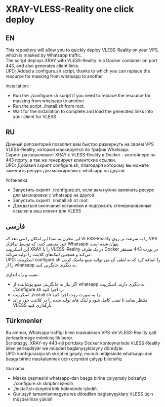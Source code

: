 # XRAY-VLESS-Reality one click deploy   
## EN   
This repository will allow you to quickly deploy VLESS-Reality on your VPS, which is masked by Whatsapp traffic.   
The script deploys XRAY with VLESS-Reality in a Docker container on port 443, and also generates client links.   
UPD: Added a configure.sh script, thanks to which you can replace the resource for masking from whatsapp to another
        
Installation:   
- Run the ./configure.sh script if you need to replace the resource for masking from whatsapp to another    
- Run the script ./install.sh from root.    
- Wait for the installation to complete and load the generated links into your client for VLESS    
   		
   
			
## RU     
Данный репозиторий позволит вам быстро развернуть на своём VPS VLESS-Reality, который маскируется по трафик Whatsapp.   
Скрипт разворачивает XRAY с VLESS-Reality в Docker - контейнере на 443 порту, а так же генерирует клиентские ссылки.    
UPD: Добавил скрипт configure.sh, благодаря которому вы можете заменить ресурс для маскировки с whatsapp на другой   
   
Установка:    
 -  Запустить скрипт ./configure.sh, если вам нужно заменить ресурс для маскировки с whatsapp на другой  
 -  Запустить скрипт ./install.sh от root.    
 -  Дождаться окончания установки и подгрузить сгенерированные ссылки в ваш клиент для VLESS    
   
   
	   	
##  فارسی       
این مخزن به شما این امکان را می دهد که VLESS-Reality را به سرعت بر روی VPS خود مستقر کنید، که توسط ترافیک Whatsapp پنهان شده است.    
این اسکریپت XRAY را با VLESS-Reality در یک ظرف Docker در پورت 443 مستقر می‌کند و همچنین لینک‌های کلاینت را تولید می‌کند.    
UPD: اسکریپت configure.sh را اضافه کرد که به لطف آن می توانید منبع ماسک کردن را از whatsapp به دیگری جایگزین کنید.   
        
نصب و راه اندازی:   
 - اگر نیاز به جایگزینی منبع پوشاننده از whatsapp به دیگری دارید، اسکریپت ./configure.sh را اجرا کنید.    
 - اسکریپت ./install.sh را به صورت روت اجرا کنید.   
 - منتظر بمانید تا نصب کامل شود و لینک های تولید شده را در کلاینت خود برای VLESS بارگذاری کنید   
   
   
## Türkmenler        
Bu ammar, Whatsapp traffigi bilen maskalanan VPS-de VLESS-Reality çalt ýerleşdirmäge mümkinçilik berer.   
Scriptazgy, XRAY-ny 443-nji portdaky Docker konteýnerinde VLESS-Reality bilen ýerleşdirýär we müşderi baglanyşyklaryny döredýär.   
UPD: konfigurasiýa.sh skriptini goşdy, munuň netijesinde whatsapp-dan başga birine maskalanmak üçin çeşmäni çalşyp bilersiňiz   
       
Gurnama:    
 - Maska çeşmesini whatsapp-dan başga birine çalyşmaly bolsaňyz ./configure.sh skriptini işlediň   
 - ./install.sh skriptini kök hökmünde işlediň.   
 - Gurluşyň tamamlanmagyna we döredilen baglanyşyklary VLESS üçin müşderiňize ýükläň   
